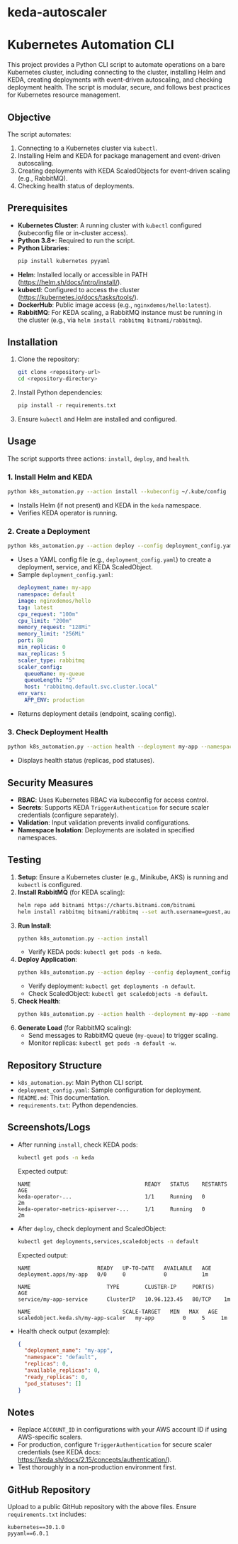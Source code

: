 # keda-autoscaler
# Kubernetes Automation CLI

This project provides a Python CLI script to automate operations on a bare Kubernetes cluster, including connecting to the cluster, installing Helm and KEDA, creating deployments with event-driven autoscaling, and checking deployment health. The script is modular, secure, and follows best practices for Kubernetes resource management.

## Objective
The script automates:
1. Connecting to a Kubernetes cluster via `kubectl`.
2. Installing Helm and KEDA for package management and event-driven autoscaling.
3. Creating deployments with KEDA ScaledObjects for event-driven scaling (e.g., RabbitMQ).
4. Checking health status of deployments.

## Prerequisites
- **Kubernetes Cluster**: A running cluster with `kubectl` configured (kubeconfig file or in-cluster access).
- **Python 3.8+**: Required to run the script.
- **Python Libraries**:
  ```bash
  pip install kubernetes pyyaml
  ```
- **Helm**: Installed locally or accessible in PATH (https://helm.sh/docs/intro/install/).
- **kubectl**: Configured to access the cluster (https://kubernetes.io/docs/tasks/tools/).
- **DockerHub**: Public image access (e.g., `nginxdemos/hello:latest`).
- **RabbitMQ**: For KEDA scaling, a RabbitMQ instance must be running in the cluster (e.g., via `helm install rabbitmq bitnami/rabbitmq`).

## Installation
1. Clone the repository:
   ```bash
   git clone <repository-url>
   cd <repository-directory>
   ```
2. Install Python dependencies:
   ```bash
   pip install -r requirements.txt
   ```
3. Ensure `kubectl` and Helm are installed and configured.

## Usage
The script supports three actions: `install`, `deploy`, and `health`.

### 1. Install Helm and KEDA
```bash
python k8s_automation.py --action install --kubeconfig ~/.kube/config
```
- Installs Helm (if not present) and KEDA in the `keda` namespace.
- Verifies KEDA operator is running.

### 2. Create a Deployment
```bash
python k8s_automation.py --action deploy --config deployment_config.yaml --kubeconfig ~/.kube/config
```
- Uses a YAML config file (e.g., `deployment_config.yaml`) to create a deployment, service, and KEDA ScaledObject.
- Sample `deployment_config.yaml`:
  ```yaml
  deployment_name: my-app
  namespace: default
  image: nginxdemos/hello
  tag: latest
  cpu_request: "100m"
  cpu_limit: "200m"
  memory_request: "128Mi"
  memory_limit: "256Mi"
  port: 80
  min_replicas: 0
  max_replicas: 5
  scaler_type: rabbitmq
  scaler_config:
    queueName: my-queue
    queueLength: "5"
    host: "rabbitmq.default.svc.cluster.local"
  env_vars:
    APP_ENV: production
  ```
- Returns deployment details (endpoint, scaling config).

### 3. Check Deployment Health
```bash
python k8s_automation.py --action health --deployment my-app --namespace default --kubeconfig ~/.kube/config
```
- Displays health status (replicas, pod statuses).

## Security Measures
- **RBAC**: Uses Kubernetes RBAC via kubeconfig for access control.
- **Secrets**: Supports KEDA `TriggerAuthentication` for secure scaler credentials (configure separately).
- **Validation**: Input validation prevents invalid configurations.
- **Namespace Isolation**: Deployments are isolated in specified namespaces.

## Testing
1. **Setup**: Ensure a Kubernetes cluster (e.g., Minikube, AKS) is running and `kubectl` is configured.
2. **Install RabbitMQ** (for KEDA scaling):
   ```bash
   helm repo add bitnami https://charts.bitnami.com/bitnami
   helm install rabbitmq bitnami/rabbitmq --set auth.username=guest,auth.password=guest
   ```
3. **Run Install**:
   ```bash
   python k8s_automation.py --action install
   ```
   - Verify KEDA pods: `kubectl get pods -n keda`.
4. **Deploy Application**:
   ```bash
   python k8s_automation.py --action deploy --config deployment_config.yaml
   ```
   - Verify deployment: `kubectl get deployments -n default`.
   - Check ScaledObject: `kubectl get scaledobjects -n default`.
5. **Check Health**:
   ```bash
   python k8s_automation.py --action health --deployment my-app --namespace default
   ```
6. **Generate Load** (for RabbitMQ scaling):
   - Send messages to RabbitMQ queue (`my-queue`) to trigger scaling.
   - Monitor replicas: `kubectl get pods -n default -w`.



## Repository Structure
- `k8s_automation.py`: Main Python CLI script.
- `deployment_config.yaml`: Sample configuration for deployment.
- `README.md`: This documentation.
- `requirements.txt`: Python dependencies.

## Screenshots/Logs
- After running `install`, check KEDA pods:
  ```bash
  kubectl get pods -n keda
  ```
  Expected output:
  ```
  NAME                                    READY   STATUS    RESTARTS   AGE
  keda-operator-...                       1/1     Running   0          2m
  keda-operator-metrics-apiserver-...     1/1     Running   0          2m
  ```
- After `deploy`, check deployment and ScaledObject:
  ```bash
  kubectl get deployments,services,scaledobjects -n default
  ```
  Expected output:
  ```
  NAME                     READY   UP-TO-DATE   AVAILABLE   AGE
  deployment.apps/my-app   0/0     0            0           1m

  NAME                        TYPE        CLUSTER-IP     PORT(S)   AGE
  service/my-app-service      ClusterIP   10.96.123.45   80/TCP    1m

  NAME                             SCALE-TARGET   MIN   MAX   AGE
  scaledobject.keda.sh/my-app-scaler   my-app         0     5     1m
  ```
- Health check output (example):
  ```json
  {
    "deployment_name": "my-app",
    "namespace": "default",
    "replicas": 0,
    "available_replicas": 0,
    "ready_replicas": 0,
    "pod_statuses": []
  }
  ```

## Notes
- Replace `ACCOUNT_ID` in configurations with your AWS account ID if using AWS-specific scalers.
- For production, configure `TriggerAuthentication` for secure scaler credentials (see KEDA docs: https://keda.sh/docs/2.15/concepts/authentication/).
- Test thoroughly in a non-production environment first.

## GitHub Repository
Upload to a public GitHub repository with the above files. Ensure `requirements.txt` includes:
```
kubernetes==30.1.0
pyyaml==6.0.1
```
